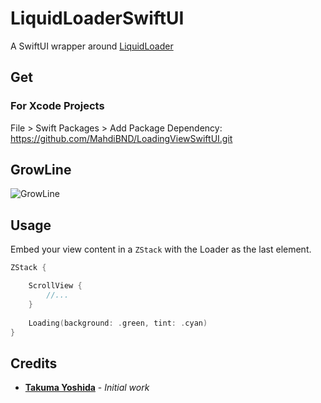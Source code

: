 # LiquidLoaderSwiftUI

A SwiftUI wrapper around [LiquidLoader](https://github.com/yoavlt/LiquidLoader)


## Get

### For Xcode Projects

File > Swift Packages > Add Package Dependency: https://github.com/MahdiBND/LoadingViewSwiftUI.git

## GrowLine
![GrowLine](https://github.com/yoavlt/LiquidLoader/blob/master/Demo/grow-line.gif?raw=true)

## Usage

Embed your view content in a `ZStack` with the Loader as the last element.

```swift
ZStack {

	ScrollView {
		//...
	}
	
	Loading(background: .green, tint: .cyan)
}
```

## Credits

* [**Takuma Yoshida**](https://github.com/yoavlt) - *Initial work*
